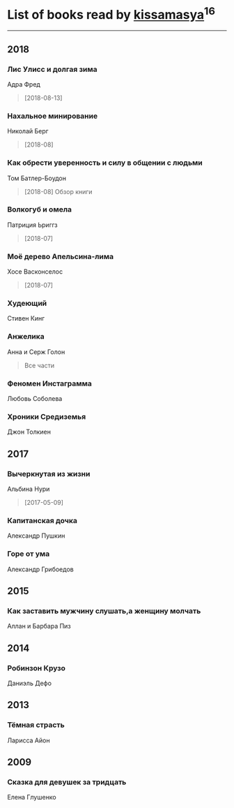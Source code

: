 # List of books read by [kissamasya](http://vk.com/id68439978)<sup>16</sup>
---

## 2018

### Лис Улисс и долгая зима
Адра Фред
> [2018-08-13] 


### Нахальное минирование
Николай Берг
> [2018-08] 


### Как обрести уверенность и силу в общении с людьми
Том Батлер-Боудон
> [2018-08] Обзор книги


### Волкогуб и омела
Патриция Ьриггз
> [2018-07] 


### Моё дерево Апельсина-лима
Хосе Васконселос
> [2018-07] 


### Худеющий
Стивен Кинг


### Анжелика
Анна и Серж Голон
> Все части


### Феномен Инстаграмма
Любовь Соболева


### Хроники Средиземья
Джон Толкиен



## 2017

### Вычеркнутая из жизни
Альбина Нури
> [2017-05-09] 


### Капитанская дочка
Александр Пушкин


### Горе от ума
Александр Грибоедов



## 2015

### Как заставить мужчину слушать,а женщину молчать
Аллан и Барбара Пиз



## 2014

### Робинзон Крузо
Даниэль Дефо



## 2013

### Тёмная страсть
Ларисса Айон



## 2009

### Сказка для девушек за тридцать
Елена Глушенко



